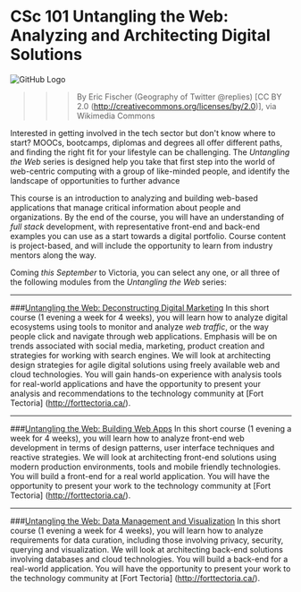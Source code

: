 # CSc 101 Untangling the Web: Analyzing and Architecting Digital Solutions 
![GitHub Logo](https://upload.wikimedia.org/wikipedia/commons/5/50/Geography_of_Twitter_%40replies_%286238509140%29.jpg)

>>>By Eric Fischer (Geography of Twitter @replies) [CC BY 2.0 (http://creativecommons.org/licenses/by/2.0)], via Wikimedia Commons


Interested in getting involved in the tech sector but don't know where to start?  MOOCs, bootcamps, diplomas and degrees all offer different paths, and finding the right fit for your lifestyle can be challenging.  The _Untangling the Web_ series is designed help you take that first step into the world of web-centric computing with a group of like-minded people, and identify the landscape of opportunities to further advance  

This course is an introduction to analyzing and building web-based applications that manage critical information about people and organizations.  By the end of the course, you will have an understanding of _full stack_ development, with representative front-end and back-end examples you can use as a start towards a digital portfolio.  Course content is project-based, and will include the opportunity to learn from industry mentors along the way. 

Coming _this September_ to Victoria, you can select any one, or all three of the following modules from the _Untangling the Web_ series:

***

###[Untangling the Web: Deconstructing Digital Marketing](https://www.uvcs.uvic.ca/Course/Untangling-the-Web-Building-Web-Apps/TECC101/)
In this short course (1 evening a week for 4 weeks), you will learn how to analyze digital ecosystems using tools to monitor and analyze _web traffic_, or the way people click and navigate through web applications.  Emphasis will be on trends associated with  social media, marketing, product creation and strategies for working with search engines. We will look at architecting design strategies for agile digital solutions using freely available web and cloud technologies. You will gain hands-on experience with analysis tools for real-world applications and have the opportunity to present your analysis and recommendations to the technology community at [Fort Tectoria] (http://forttectoria.ca/).


***

###[Untangling the Web: Building Web Apps](https://www.uvcs.uvic.ca/Course/Untangling-the-Web-Building-Web-Apps/TECC102/)
In this short course (1 evening a week for 4 weeks), you will learn how to analyze front-end web development in terms of design patterns, user interface techniques and reactive strategies. We will look at architecting front-end solutions using modern production environments, tools and mobile friendly technologies. You will build a front-end for a real world application. You will have the opportunity to present your work to the technology community at [Fort Tectoria] (http://forttectoria.ca/).

***

###[Untangling the Web: Data Management and Visualization](https://www.uvcs.uvic.ca/Course/Untangling-the-Web-Building-Web-Apps/TECC103/)
In this short course (1 evening a week for 4 weeks), you will learn how to analyze requirements for data curation, including those involving privacy, security, querying and visualization. We will look at architecting back-end solutions involving databases and cloud technologies. You will build a back-end for a real-world application. You will have the opportunity to present your work to the technology community at [Fort Tectoria] (http://forttectoria.ca/).
